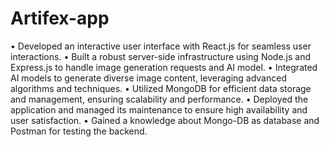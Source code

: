 # Artifex-app
•	Developed an interactive user interface with React.js for seamless user interactions.
•	Built a robust server-side infrastructure using Node.js and Express.js to handle image generation requests and AI model.
•	Integrated AI models to generate diverse image content, leveraging advanced algorithms and techniques.
•	Utilized MongoDB for efficient data storage and management, ensuring scalability and performance.
•	Deployed the application and managed its maintenance to ensure high availability and user satisfaction.
•	Gained a knowledge about Mongo-DB as database and Postman for testing the backend.
